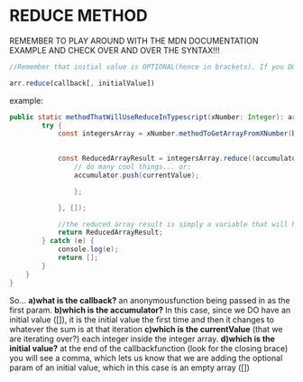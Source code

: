 # REDUCE METHOD

REMEMBER TO PLAY AROUND WITH THE MDN DOCUMENTATION EXAMPLE AND CHECK OVER AND OVER THE SYNTAX!!!
```js
//Remember that initial value is OPTIONAL(hence in brackets). If you DO have an initial value just think that the accumulator is LITERALLY the initial value on the first go(switch it in your head and then start adding to the accumulator)

arr.reduce(callback[, initialValue])
```

example:
```java
public static methodThatWillUseReduceInTypescript(xNumber: Integer): array[] {
        try {
        	const integersArray = xNumber.methodToGetArrayFromXNumber(blah);
            

            const ReducedArrayResult = integersArray.reduce((accumulator: array[], currentValue: integer) => {
                // do many cool things... or:
                accumulator.push(currentValue);

                };

            }, []);

            //the reduced array result is simply a variable that will hold the result of the reduce function, so we have to return it since the method is asking us for an array
            return ReducedArrayResult;
        } catch (e) {
            console.log(e);
            return [];
        }
    }
}
```
So...
**a)what is the callback?** an anonymousfunction being passed in as the first param.
**b)which is the accumulator?** In this case, since we DO have an initial value ([]), it is the initial value the first time and then it changes to whatever the sum is at that iteration
**c)which is the currentValue** (that we are iterating over?) each integer inside the integer array.
**d)which is the initial value?** at the end of the callbackfunction (look for the closing brace) you will see a comma, which lets us know that we are adding the optional param of an initial value, which in this case is an empty array ([])
